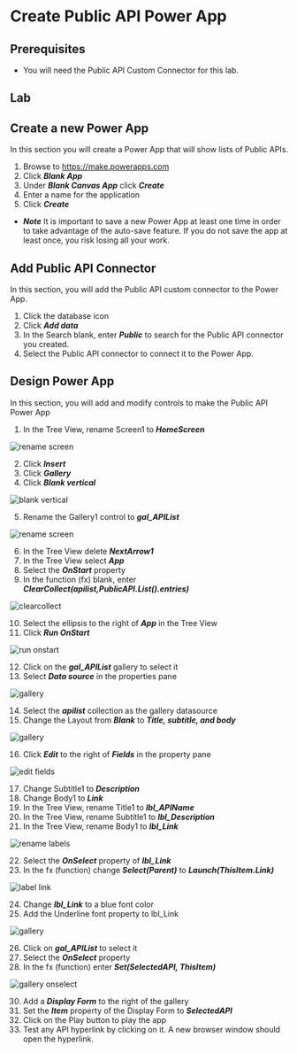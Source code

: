 # Create Public API Power App

## Prerequisites

* You will need the Public API Custom Connector for this lab.

## Lab

## Create a new Power App

In this section you will create a Power App that will show lists of Public APIs.
    
1. Browse to https://make.powerapps.com
2. Click ***Blank App***
3. Under ***Blank Canvas App*** click ***Create***
4. Enter a name for the application
5. Click ***Create***

* ***Note*** It is important to save a new Power App at least one time in order to take advantage of the auto-save feature.  If you do not save the app at least once, you risk losing all your work.

## Add Public API Connector

In this section, you will add the Public API custom connector to the Power App.
    
1. Click the database icon
2. Click ***Add data***
3. In the Search blank, enter ***Public*** to search for the Public API connector you created.
4. Select the Public API connector to connect it to the Power App.

## Design Power App

In this section, you will add and modify controls to make the Public API Power App

1. In the Tree View, rename Screen1 to ***HomeScreen***

![rename screen](img/RenameScreen.png)

2. Click ***Insert***
3. Click ***Gallery***
4. Click ***Blank vertical***

![blank vertical](img/blankvertical.png)

5. Rename the Gallery1 control to ***gal_APIList***

![rename screen](img/renamegallery.png)

6. In the Tree View delete ***NextArrow1***
7. In the Tree View select ***App***
8. Select the ***OnStart*** property
9. In the function (fx) blank, enter ***ClearCollect(apilist,PublicAPI.List().entries)***

![clearcollect](img/clearcollect.png)

10. Select the ellipsis to the right of ***App*** in the Tree View
11. Click ***Run OnStart***

![run onstart](img/runonstart.png)

12. Click on the ***gal_APIList*** gallery to select it
13. Select ***Data source*** in the properties pane

![gallery](img/datasourcelayout.png)

14. Select the ***apilist*** collection as the gallery datasource
15. Change the Layout from ***Blank*** to ***Title, subtitle, and body***

![gallery](img/gallery.png)

16. Click ***Edit*** to the right of ***Fields*** in the property pane

![edit fields](img/EditFields.png)


17. Change Subtitle1 to ***Description***
18. Change Body1 to ***Link***
19. In the Tree View, rename Title1 to ***lbl_APIName***
20. In the Tree View, rename Subtitle1 to ***lbl_Description***
21. In the Tree View, rename Body1 to ***lbl_Link***

![rename labels](img/lblrenames.png)

22. Select the ***OnSelect*** property of ***lbl_Link***
23. In the fx (function) change ***Select(Parent)*** to ***Launch(ThisItem.Link)***

![label link](img/lbllink.png)

24. Change ***lbl_Link*** to a blue font color
25. Add the Underline font property to lbl_Link

![gallery](img/gallerywithlink.png)

26. Click on ***gal_APIList*** to select it
27. Select the ***OnSelect*** property
28. In the fx (function) enter ***Set(SelectedAPI, ThisItem)***

![gallery onselect](img/galonselect.png)

30. Add a ***Display Form*** to the right of the gallery
31. Set the ***Item*** property of the Display Form to ***SelectedAPI***
32. Click on the Play button to play the app
33. Test any API hyperlink by clicking on it.  A new browser window should open the hyperlink.



